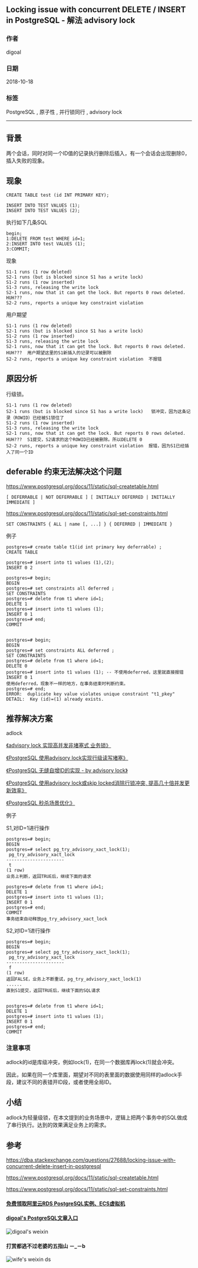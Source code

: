 ## Locking issue with concurrent DELETE / INSERT in PostgreSQL - 解法 advisory lock  
                                                             
### 作者                                                             
digoal                                                             
                                                             
### 日期                                                             
2018-10-18                                                          
                                                             
### 标签                                                             
PostgreSQL , 原子性 , 并行锁同行 , advisory lock    
                                                             
----                                                             
                                                             
## 背景        
两个会话，同时对同一个ID值的记录执行删除后插入，有一个会话会出现删除0，插入失败的现象。  
  
## 现象  
  
```  
CREATE TABLE test (id INT PRIMARY KEY);  
  
INSERT INTO TEST VALUES (1);  
INSERT INTO TEST VALUES (2);  
```  
  
执行如下几条SQL  
  
```  
begin;  
1:DELETE FROM test WHERE id=1;  
2:INSERT INTO test VALUES (1);  
3:COMMIT;  
```  
  
现象  
  
```  
S1-1 runs (1 row deleted)  
S2-1 runs (but is blocked since S1 has a write lock)  
S1-2 runs (1 row inserted)  
S1-3 runs, releasing the write lock  
S2-1 runs, now that it can get the lock. But reports 0 rows deleted. HUH???  
S2-2 runs, reports a unique key constraint violation  
```  
  
用户期望  
  
```  
S1-1 runs (1 row deleted)  
S2-1 runs (but is blocked since S1 has a write lock)    
S1-2 runs (1 row inserted)  
S1-3 runs, releasing the write lock  
S2-1 runs, now that it can get the lock. But reports 0 rows deleted. HUH???  用户期望这里的S1新插入的记录可以被删除  
S2-2 runs, reports a unique key constraint violation  不报错  
```  
  
## 原因分析  
  
行级锁。  
  
```  
S1-1 runs (1 row deleted)  
S2-1 runs (but is blocked since S1 has a write lock)   锁冲突，因为这条记录（ROWID）已经被S1锁住了  
S1-2 runs (1 row inserted)    
S1-3 runs, releasing the write lock  
S2-1 runs, now that it can get the lock. But reports 0 rows deleted. HUH???  S1提交，S2请求的这个ROWID已经被删除。所以DELETE 0  
S2-2 runs, reports a unique key constraint violation  报错，因为S1已经插入了同一个ID   
```  
  
## deferable 约束无法解决这个问题  
https://www.postgresql.org/docs/11/static/sql-createtable.html  
  
```  
[ DEFERRABLE | NOT DEFERRABLE ] [ INITIALLY DEFERRED | INITIALLY IMMEDIATE ]  
```  
  
https://www.postgresql.org/docs/11/static/sql-set-constraints.html  
  
```  
SET CONSTRAINTS { ALL | name [, ...] } { DEFERRED | IMMEDIATE }  
```  
  
例子  
  
```  
postgres=# create table t1(id int primary key deferrable) ;  
CREATE TABLE  
  
postgres=# insert into t1 values (1),(2);  
INSERT 0 2  
  
postgres=# begin;  
BEGIN  
postgres=# set constraints all deferred ;  
SET CONSTRAINTS  
postgres=# delete from t1 where id=1;  
DELETE 1  
postgres=# insert into t1 values (1);  
INSERT 0 1  
postgres=# end;  
COMMIT  
  
  
postgres=# begin;  
BEGIN  
postgres=# set constraints ALL deferred ;  
SET CONSTRAINTS  
postgres=# delete from t1 where id=1;  
DELETE 0  
postgres=# insert into t1 values (1); -- 不使用deferred，这里就直接报错  
INSERT 0 1  
使用deferred，现象不一样的地方，在事务结束时判断约束。  
postgres=# end;  
ERROR:  duplicate key value violates unique constraint "t1_pkey"  
DETAIL:  Key (id)=(1) already exists.  
```  
  
  
## 推荐解决方案  
  
adlock  
  
[《advisory lock 实现高并发非堵塞式 业务锁》](../201707/20170720_01.md)    
  
[《PostgreSQL 使用advisory lock实现行级读写堵塞》](../201705/20170507_02.md)    
  
[《PostgreSQL 无缝自增ID的实现 - by advisory lock》](../201610/20161020_02.md)    
  
[《PostgreSQL 使用advisory lock或skip locked消除行锁冲突, 提高几十倍并发更新效率》](../201610/20161018_01.md)    
  
[《PostgreSQL 秒杀场景优化》](../201509/20150914_01.md)    
  
例子  
  
S1,对ID=1进行操作    
  
```  
postgres=# begin;  
BEGIN  
postgres=# select pg_try_advisory_xact_lock(1);  
 pg_try_advisory_xact_lock   
----------------------  
 t  
(1 row)  
业务上判断，返回TRUE后，继续下面的请求  
  
postgres=# delete from t1 where id=1;  
DELETE 1  
postgres=# insert into t1 values (1);  
INSERT 0 1  
postgres=# end;  
COMMIT  
事务结束自动释放pg_try_advisory_xact_lock  
```  
  
S2,对ID=1进行操作    
  
```  
postgres=# begin;  
BEGIN  
postgres=# select pg_try_advisory_xact_lock(1);  
 pg_try_advisory_xact_lock   
----------------------  
 f  
(1 row)  
返回FALSE，业务上不断重试，pg_try_advisory_xact_lock(1)   
......  
直到S1提交，返回TRUE后，继续下面的SQL请求  
  
  
postgres=# delete from t1 where id=1;  
DELETE 1  
postgres=# insert into t1 values (1);  
INSERT 0 1  
postgres=# end;  
COMMIT  
```  
  
### 注意事项  
  
adlock的id是库级冲突，例如lock(1)，在同一个数据库再lock(1)就会冲突。   
  
因此，如果在同一个库里面，期望对不同的表里面的数据使用同样的adlock手段，建议不同的表错开ID段，或者使用全局ID。  
  
## 小结
adlock为轻量级锁，在本文提到的业务场景中，逻辑上把两个事务中的SQL做成了串行执行。达到的效果满足业务上的需求。  
  
## 参考  
https://dba.stackexchange.com/questions/27688/locking-issue-with-concurrent-delete-insert-in-postgresql  
  
https://www.postgresql.org/docs/11/static/sql-createtable.html  
  
https://www.postgresql.org/docs/11/static/sql-set-constraints.html  
    
  
  
  
  
  
  
  
  
  
#### [免费领取阿里云RDS PostgreSQL实例、ECS虚拟机](https://free.aliyun.com/ "57258f76c37864c6e6d23383d05714ea")
  
  
#### [digoal's PostgreSQL文章入口](https://github.com/digoal/blog/blob/master/README.md "22709685feb7cab07d30f30387f0a9ae")
  
  
![digoal's weixin](../pic/digoal_weixin.jpg "f7ad92eeba24523fd47a6e1a0e691b59")
  
  
  
  
  
  
#### 打赏都逃不过老婆的五指山 －_－b  
![wife's weixin ds](../pic/wife_weixin_ds.jpg "acd5cce1a143ef1d6931b1956457bc9f")
  
